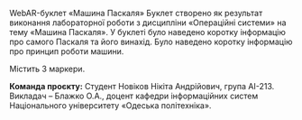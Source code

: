 WebAR-буклет «Машина Паскаля»
Буклет створено як результат виконання лабораторної роботи з дисципліни «Операційні системи» на тему «Машина Паскаля». У буклеті було наведено коротку інформацію про самого Паскаля та його винахід. Було наведено коротку інформацію про принцип роботи машини.

Містить 3 маркери.

**Команда проєкту:**
Студент Новіков Нікіта Андрійович, група АІ-213.
Викладач – Блажко О.А., доцент кафедри інформаційних систем Національного університету «Одеська політехніка».
